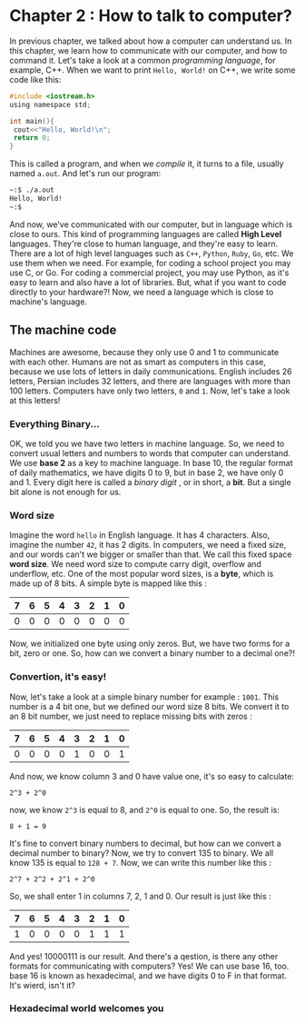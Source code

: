 # Chapter 2 : How to talk to computer?
In previous chapter, we talked about how a computer can understand us. In this chapter, we learn how to communicate with our computer, and how to command it. Let's take a look at a common *programming language*, for example, C++. 
When we want to print `Hello, World!` on C++, we write some code like this:
```c
#include <iostream.h>
using namespace std;

int main(){
 cout<<"Hello, World!\n";
 return 0;
}
```
This is called a program, and when we *compile* it, it turns to a file, usually named `a.out`. And let's run our program:
```bash
~:$ ./a.out
Hello, World!
~:$
```
And now, we've communicated with our computer, but in language which is close to ours. This kind of programming languages are called **High Level** languages. They're close to human language, and they're easy to learn. There are a lot of high level languages such as `C++`, `Python`, `Ruby`, `Go`, etc. We use them when we need. For example, for coding a school project you may use C, or Go. For coding a commercial project, you may use Python, as it's easy to learn and also have a lot of libraries. But, what if you want to code directly to your hardware?! Now, we need a language which is close to machine's language. 
## The machine code
Machines are awesome, because they only use 0 and 1 to communicate with each other. Humans are not as smart as computers in this case, because we use lots of letters in daily communications. English includes 26 letters, Persian includes 32 letters, and there are languages with more than 100 letters. Computers have only two letters, `0` and `1`. Now, let's take a look at this letters!
### Everything Binary...
OK, we told you we have two letters in machine language. So, we need to convert usual letters and numbers to words that computer can understand. We use **base 2** as a key to machine language. In base 10, the regular format of daily mathematics, we have digits 0 to 9, but in base 2, we have only 0 and 1. Every digit here is called a *binary digit* , or in short, a **bit**. But a single bit alone is not enough for us. 
### Word size
Imagine the word `hello` in English language. It has 4 characters. Also, imagine the number `42`, it has 2 digits. In computers, we need a fixed size, and our words can't we bigger or smaller than that. We call this fixed space **word size**. We need word size to compute carry digit, overflow and underflow, etc. One of the most popular word sizes, is a **byte**, which is made up of 8 bits. A simple byte is mapped like this :

|7|6|5|4|3|2|1|0|
|---|:---:|:---:|:---:|:---:|:---:|:---:|---:|
|0|0|0|0|0|0|0|0|

Now, we initialized one byte using only zeros. But, we have two forms for a bit, zero or one. So, how can we convert a binary number to a decimal one?!
### Convertion, it's easy!
Now, let's take a look at a simple binary number for example : `1001`. This number is a 4 bit one, but we defined our word size 8 bits. We convert it to an 8 bit number, we just need to replace missing bits with zeros :

|7|6|5|4|3|2|1|0|
|---|:---:|:---:|:---:|:---:|:---:|:---:|---:|
|0|0|0|0|1|0|0|1|

And now, we know column 3 and 0 have value one, it's so easy to calculate:

```
2^3 + 2^0
```
now, we know `2^3` is equal to 8, and `2^0` is equal to one. So, the result is:

```
8 + 1 = 9
```

It's fine to convert binary numbers to decimal, but how can we convert a decimal number to binary? Now, we try to convert 135 to binary. We all know 135 is equal to `128 + 7`. Now, we can write this number like this :

```
2^7 + 2^2 + 2^1 + 2^0
```

So, we shall enter 1 in columns 7, 2, 1 and 0. Our result is just like this :

|7|6|5|4|3|2|1|0|
|---|:---:|:---:|:---:|:---:|:---:|:---:|---:|
|1|0|0|0|0|1|1|1|

And yes! 10000111 is our result. And there's a qestion, is there any other formats for communicating with computers? Yes! We can use base 16, too. base 16 is known as hexadecimal, and we have digits 0 to F in that format. It's wierd, isn't it? 
### Hexadecimal world welcomes you

